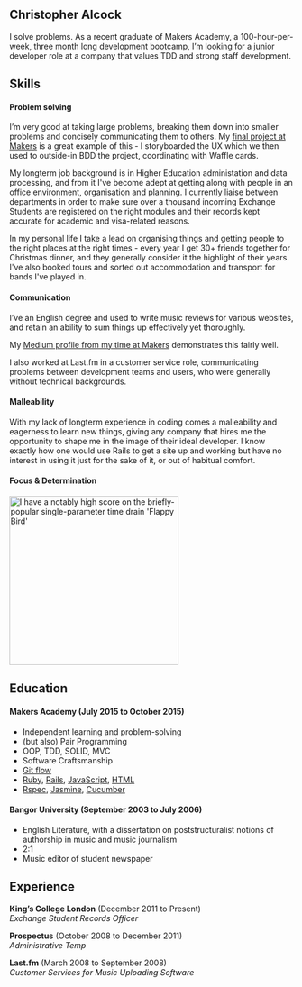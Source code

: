 ## Christopher Alcock

I solve problems. As a recent graduate of Makers Academy, a 100-hour-per-week, three month long development bootcamp, I’m looking for a junior developer role at a company that values TDD and strong staff development.

## Skills

#### Problem solving

I’m very good at taking large problems, breaking them down into smaller problems and concisely communicating them to others.  My [final project at Makers](https://github.com/christopheralcock/live-voting) is a great example of this - I storyboarded the UX which we then used to outside-in BDD the project, coordinating with Waffle cards.

My longterm job background is in Higher Education administation and data processing, and from it I've become adept at getting along with people in an office environment, organisation and planning.  I currently liaise between departments in order to make sure over a thousand incoming Exchange Students are registered on the right modules and their records kept accurate for academic and visa-related reasons.

In my personal life I take a lead on organising things and getting people to the right places at the right times - every year I get 30+ friends together for Christmas dinner, and they generally consider it the highlight of their years.  I've also booked tours and sorted out accommodation and transport for bands I've played in.

#### Communication

I’ve an English degree and used to write music reviews for various websites, and retain an ability to sum things up effectively yet thoroughly.

My [Medium profile from my time at Makers](https://medium.com/@christopheralcock) demonstrates this fairly well.

I also worked at Last.fm in a customer service role, communicating problems between development teams and users, who were generally without technical backgrounds.

#### Malleability

With my lack of longterm experience in coding comes a malleability and eagerness to learn new things, giving any company that hires me the opportunity to shape me in the image of their ideal developer.  I know exactly how one would use Rails to get a site up and working but have no interest in using it just for the sake of it, or out of habitual comfort.

#### Focus & Determination

<img src="http://i.imgur.com/pI26H7h.jpg" width="300" alt="I have a notably high score on the briefly-popular single-parameter time drain 'Flappy Bird'" title="I have a notably high score on the briefly-popular single-parameter time drain 'Flappy Bird'">

## Education

#### Makers Academy (July 2015 to October 2015)

- Independent learning and problem-solving
- (but also) Pair Programming
- OOP, TDD, SOLID, MVC
- Software Craftsmanship
- [Git flow](https://github.com/christopheralcock/live-voting/branches/all)
- [Ruby](https://github.com/christopheralcock/labweek), [Rails](https://github.com/christopheralcock/live-voting), [JavaScript](http://variousmusicappsofchris.herokuapp.com/omnichord), [HTML](https://github.com/christopheralcock/todo_challenge)
- [Rspec](https://github.com/christopheralcock/live-voting/tree/master/spec), [Jasmine](https://github.com/christopheralcock/bowling-challenge/blob/master/spec/ScorecardSpec.js), [Cucumber](https://github.com/christopheralcock/labweek/tree/master/features)

#### Bangor University (September 2003 to July 2006)

- English Literature, with a dissertation on poststructuralist notions of authorship in music and music journalism
- 2:1
- Music editor of student newspaper

## Experience

**King’s College London** (December 2011 to Present)    
*Exchange Student Records Officer*  

**Prospectus** (October 2008 to December 2011)    
*Administrative Temp*  

**Last.fm** (March 2008 to September 2008)   
*Customer Services for Music Uploading Software* 

